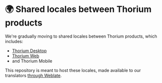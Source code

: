 # 🌍 Shared locales between Thorium products

We're gradually moving to shared locales between Thorium products, which includes:

* [Thorium Desktop](https://github.com/edrlab/thorium-reader)
* [Thorium Web](https://github.com/edrlab/thorium-web)
* and Thorium Mobile

This repository is meant to host these locales, made available to our translators [through Weblate](https://hosted.weblate.org/projects/thorium-reader).
